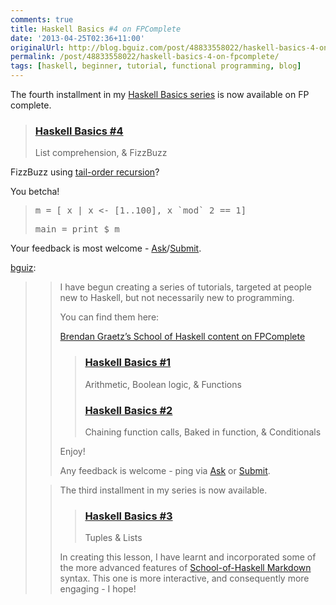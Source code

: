 ```yaml
---
comments: true
title: Haskell Basics #4 on FPComplete
date: '2013-04-25T02:36+11:00'
originalUrl: http://blog.bguiz.com/post/48833558022/haskell-basics-4-on-fpcomplete
permalink: /post/48833558022/haskell-basics-4-on-fpcomplete/
tags: [haskell, beginner, tutorial, functional programming, blog]
---
```


<p>The fourth installment in my <a href="https://www.fpcomplete.com/user/bguiz?" target="_blank">Haskell Basics series</a> is now available on FP complete.</p>
<blockquote>
<h3><a href="https://www.fpcomplete.com/user/bguiz/haskell-basics-4" target="_blank">Haskell Basics #4</a></h3>
<p>List comprehension, &amp; FizzBuzz</p>
</blockquote>
<p>FizzBuzz using <a href="http://c2.com/cgi/wiki?TailRecursion" target="_blank">tail-order recursion</a>?</p>
<p>You betcha!</p>
<blockquote>
<div>
<pre><span class="cm-variable">m</span> <span class="cm-keyword">=</span> [ <span class="cm-variable">x</span> <span class="cm-variable">|</span> <span class="cm-variable">x</span> <span class="cm-keyword">&lt;-</span> [<span class="cm-number">1.</span><span class="cm-builtin">.</span><span class="cm-number">100</span>], <span class="cm-variable">x</span> `<span class="cm-builtin">mod</span>` <span class="cm-number">2</span> <span class="cm-builtin">==</span> <span class="cm-number">1</span>]</pre>
<pre><span class="cm-variable">main</span> <span class="cm-keyword">=</span> <span class="cm-builtin">print</span> <span class="cm-builtin">$</span> <span class="cm-variable">m</span></pre>
</div>
</blockquote>
<p>Your feedback is most welcome - <a href="http://bguiz.com/ask" title="Ask Brendan Graetz anything" target="_blank">Ask</a>/<a href="http://bguiz.com/submit" title="Submit to Brendan Graetz" target="_blank">Submit</a>.</p>
<p><a class="tumblr_blog" href="http://bguiz.com/post/45267918506/haskell-basics-3-on-fpcomplete" target="_blank">bguiz</a>:</p>
<blockquote>
<blockquote>
<p>I have begun creating a series of tutorials, targeted at people new to Haskell, but not necessarily new to programming.</p>
<p>You can find them here:</p>
<p><a href="https://www.fpcomplete.com/user/bguiz?" target="_blank">Brendan Graetz’s School of Haskell content on FPComplete</a></p>
<blockquote>
<h3><a href="https://www.fpcomplete.com/user/bguiz/haskell-basics-1" target="_blank">Haskell Basics #1</a></h3>
<p>Arithmetic, Boolean logic, &amp; Functions</p>
<h3><a href="https://www.fpcomplete.com/user/bguiz/haskell-basics-2" target="_blank">Haskell Basics #2</a></h3>
<p>Chaining function calls, Baked in function, &amp; Conditionals</p>
</blockquote>
<p>Enjoy!</p>
<p>Any feedback is welcome - ping via <a href="http://bguiz.com/ask" title="Ask Brendan Graetz anything" target="_blank">Ask</a> or <a href="http://bguiz.com/submit" title="Submit to Brendan Graetz" target="_blank">Submit</a>.</p>

</blockquote>
<blockquote>
<p>The third installment in my series is now available.</p>
<blockquote>
<h3><a href="https://www.fpcomplete.com/user/bguiz/haskell-basics-4" target="_blank">Haskell Basics #3</a></h3>
<p>Tuples &amp; Lists</p>
</blockquote>
<p>In creating this lesson, I have learnt and incorporated some of the more advanced features of <a href="https://www.fpcomplete.com/school/how-to-use-the-school-of-haskell/soh-markdown" target="_blank">School-of-Haskell Markdown</a> syntax. This one is more interactive, and consequently more engaging - I hope!</p>
</blockquote>

</blockquote>